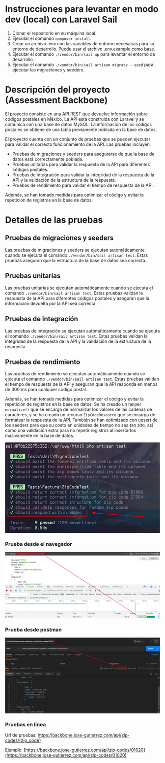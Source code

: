 # Instrucciones para levantar en modo dev (local) con Laravel Sail

1. Clonar el repositorio en su máquina local.
2. Ejecutar el comando `composer install`.
3. Crear un archivo .env con las variables de entorno necesarias para su entorno de desarrollo. Puede usar el archivo .env.example como base.
4. Ejecutar el comando `./vendor/bin/sail up` para levantar el entorno de desarrollo.
5. Ejecutar el comando `./vendor/bin/sail artisan migrate --seed` para ejecutar las migraciones y seeders.

# Descripción del proyecto (Assessment Backbone)

El proyecto consiste en una API REST que devuelve información sobre códigos postales en México. La API está construida con Laravel y se comunica con una base de datos MySQL. La información de los códigos postales se obtiene de una tabla previamente poblada en la base de datos.

El proyecto cuenta con un conjunto de pruebas que se pueden ejecutar para validar el correcto funcionamiento de la API. Las pruebas incluyen:

- Pruebas de migraciones y seeders para asegurarse de que la base de datos está correctamente poblada.
- Pruebas unitarias para validar la respuesta de la API para diferentes códigos postales.
- Pruebas de integración para validar la integridad de la respuesta de la API y la validación de la estructura de la respuesta.
- Pruebas de rendimiento para validar el tiempo de respuesta de la API.

Además, se han tomado medidas para optimizar el código y evitar la repetición de registros en la base de datos.

# Detalles de las pruebas

## Pruebas de migraciones y seeders

Las pruebas de migraciones y seeders se ejecutan automáticamente cuando se ejecuta el comando `./vendor/bin/sail artisan test`. Estas pruebas aseguran que la estructura de la base de datos sea correcta.

## Pruebas unitarias

Las pruebas unitarias se ejecutan automáticamente cuando se ejecuta el comando `./vendor/bin/sail artisan test`. Estas pruebas validan la respuesta de la API para diferentes códigos postales y aseguran que la información devuelta por la API sea correcta.

## Pruebas de integración

Las pruebas de integración se ejecutan automáticamente cuando se ejecuta el comando `./vendor/bin/sail artisan test`. Estas pruebas validan la integridad de la respuesta de la API y la validación de la estructura de la respuesta.

## Pruebas de rendimiento

Las pruebas de rendimiento se ejecutan automáticamente cuando se ejecuta el comando `./vendor/bin/sail artisan test`. Estas pruebas validan el tiempo de respuesta de la API y aseguran que la API responda en menos de 300 ms para cualquier código postal.

Además, se han tomado medidas para optimizar el código y evitar la repetición de registros en la base de datos. Se ha creado un helper `normalize()` que se encarga de normalizar los valores de las cadenas de caracteres, y se ha creado un recurso `ZipCodeResource` que se encarga de formatear la respuesta de la API. También se han optimizado con upsert de los seeders para que su costo en unidades de tiempo no sea tan alto, así como una validación extra para no repetir registros al insertarlos masivamente en la base de datos.

![Batería de Tests](/public/unit-tests.jpeg)

### Prueba desde el navegador
![Browser Test](/public/browser-test.png)

### Prueba desde postman
![Batería de Tests](/public/postman-test.png)

### Pruebas en línea

Url de pruebas: https://backbone.jose-gutierrez.com/api/zip-codes/{zip_code}

Ejemplo: [https://backbone.jose-gutierrez.com/api/zip-codes/01020](https://backbone.jose-gutierrez.com/api/zip-codes/01020)


